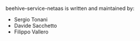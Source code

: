 beehive-service-netaas is written and maintained by: 

* Sergio Tonani
* Davide Sacchetto
* Filippo Vallero
